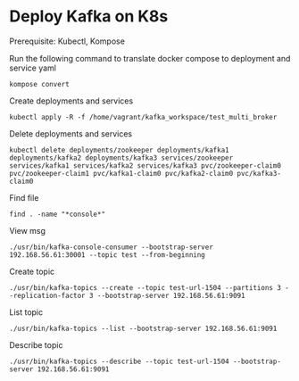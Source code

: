 # Deploy Kafka on K8s

<p>Prerequisite: Kubectl, Kompose<p>
<p>Run the following command to translate docker compose to deployment and service yaml<p>

```
kompose convert
```

<p>Create deployments and services<p>

```
kubectl apply -R -f /home/vagrant/kafka_workspace/test_multi_broker
```

<p>Delete deployments and services<p>

```
kubectl delete deployments/zookeeper deployments/kafka1 deployments/kafka2 deployments/kafka3 services/zookeeper services/kafka1 services/kafka2 services/kafka3 pvc/zookeeper-claim0 pvc/zookeeper-claim1 pvc/kafka1-claim0 pvc/kafka2-claim0 pvc/kafka3-claim0
```

<p>Find file<p>

```
find . -name "*console*"
```

<p>View msg<p>

```
./usr/bin/kafka-console-consumer --bootstrap-server 192.168.56.61:30001 --topic test --from-beginning
```

<p>Create topic<p>

```
./usr/bin/kafka-topics --create --topic test-url-1504 --partitions 3 --replication-factor 3 --bootstrap-server 192.168.56.61:9091
```

<p>List topic<p>

```
./usr/bin/kafka-topics --list --bootstrap-server 192.168.56.61:9091
```

<p>Describe topic<p>

```
./usr/bin/kafka-topics --describe --topic test-url-1504 --bootstrap-server 192.168.56.61:9091
```